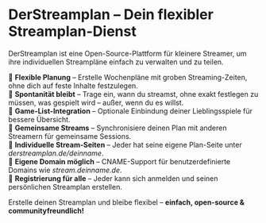 # DerStreamplan – Dein flexibler Streamplan-Dienst  

DerStreamplan ist eine Open-Source-Plattform für kleinere Streamer, um ihre individuellen Streampläne einfach zu verwalten und zu teilen.  

🔹 **Flexible Planung** – Erstelle Wochenpläne mit groben Streaming-Zeiten, ohne dich auf feste Inhalte festzulegen.  
🔹 **Spontanität bleibt** – Trage ein, wann du streamst, ohne exakt festlegen zu müssen, was gespielt wird – außer, wenn du es willst.  
🔹 **Game-List-Integration** – Optionale Einbindung deiner Lieblingsspiele für bessere Übersicht.  
🔹 **Gemeinsame Streams** – Synchronisiere deinen Plan mit anderen Streamern für gemeinsame Sessions.  
🔹 **Individuelle Stream-Seiten** – Jeder hat seine eigene Plan-Seite unter *derstreamplan.de/deinname*.  
🔹 **Eigene Domain möglich** – CNAME-Support für benutzerdefinierte Domains wie *stream.deinname.de*.  
🔹 **Registrierung für alle** – Jeder kann sich anmelden und seinen persönlichen Streamplan erstellen.  

Erstelle deinen Streamplan und bleibe flexibel – **einfach, open-source & communityfreundlich!**
